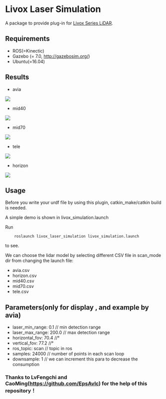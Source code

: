 # Livox Laser Simulation
A package to provide plug-in for [Livox Series LiDAR](https://www.livoxtech.com).

## Requirements
- ROS(=Kinectic)
- Gazebo (= 7.0, http://gazebosim.org/)
- Ubuntu(=16.04)

## Results
- avia

![](resources/avia.gif)
- mid40

![](resources/mid40.gif)
- mid70

![](resources/mid70.gif)
- tele

![](resources/tele.gif)
- horizon

![](resources/horizon.gif)

## Usage

Before you write your urdf file by using this plugin, catkin_make/catkin build is needed.

A simple demo is shown in livox_simulation.launch

Run 
```
    roslaunch livox_laser_simulation livox_simulation.launch
```
to see.

We can choose the lidar model by selecting different CSV file in scan_mode dir from changing the launch file:
- avia.csv
- horizon.csv
- mid40.csv
- mid70.csv
- tele.csv

## Parameters(only for display , and example by avia)

- laser_min_range: 0.1  // min detection range
- laser_max_range: 200.0  // max detection range
- horizontal_fov: 70.4   //°
- vertical_fov: 77.2    //°
- ros_topic: scan // topic in ros
- samples: 24000  // number of points in each scan loop
- downsample: 1 // we can increment this para to decrease the consumption

### Thanks to LvFengchi and CaoMing(https://github.com/EpsAvlc) for the help of this repository！
